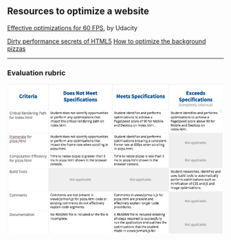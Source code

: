 ## Resources to optimize a website

[Effective optimizations for 60 FPS](https://github.com/udacity/fend-office-hours/tree/master/Web%20Optimization/Effective%20Optimizations%20for%2060%20FPS), by Udacity

<a href="https://www.youtube.com/watch?v=t8x40JXUeWA" target="_blank">
Dirty performance secrets of HTML5</a>

<a href="https://discussions.udacity.com/t/project-4-how-do-i-optimize-the-background-pizzas-for-loop/36302" target="_blank">
How to optimize the background pizzas</a>

----------------------------------------------------

### Evaluation rubric

<img src="img/optimization.png">
